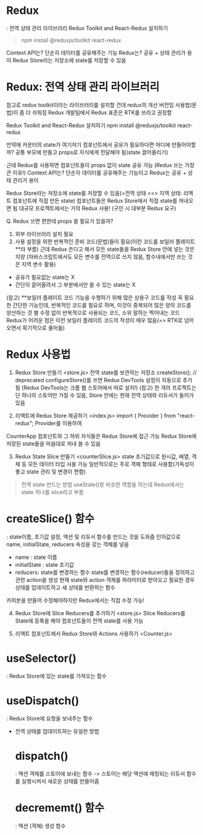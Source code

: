 # Redux
: 전역 상태 관리 라이브러리
  Redux Toolkit and React-Redux 설치하기
> npm install @reduxjs/toolkit react-redux

Context API는? 단순히 데이터를 공유해주는 기능
Redux는? 공유 + 상태 관리가 용이
Redux Store라는 저장소에 state를 저장할 수 있음

# Redux: 전역 상태 관리 라이브러리
참고로 redux toolkit이라는 라이브러리를 설치할 건데 redux의 개선 버전임
사용법(문법)이 좀 더 쉬워짐
Redux 개발팀에서 Redux 표준은 RTK를 쓰라고 권장함

Redux Toolkit and React-Redux 설치하기
npm install @reduxjs/toolkit react-redux

만약에 카운터의 state가 여기저기 컴포넌트에서 공유가 필요하다면 어디에 만들어야할까?
공통 부모에 만들고 props로 자식에게 전달해야 됨(state 끌어올리기)

근데 Redux를 사용하면 컴포넌트들이 props 없이 state 공유 가능 (Redux 쓰는 가장 큰 이유!)
Context API는? 단순히 데이터를 공유해주는 기능이고 Redux는 공유 + 상태 관리가 용이

Redux Store라는 저장소에 state를 저장할 수 있음(=전역 상태 <=> 지역 상태: 리액트 컴포넌트에 직접 만든 state)
컴포넌트들은 Redux Store에서 직접 state를 꺼내오면 됨
대규모 프로젝트에서는 거의 Redux 사용! (구인 시 대부분 Redux 요구)

Q. Redux 쓰면 편한데 props 쓸 필요가 있을까?
1) 외부 라이브러리 설치 필요
2) 사용 설정을 위한 반복적인 준비 코드(문법)들이 필요(이런 코드를 보일러 플레이트**라 부름)
근데 Redux 쓴다고 해서 모든 state들을 Redux Store 안에 넣는 것은 지양
(자바스크립트에서도 모든 변수를 전역으로 쓰지 않음, 함수내에서만 쓰는 것은 지역 변수 활용)
- 공유가 필요없는 state는 X
- 간단히 끌어올려서 그 부분에서만 쓸 수 있는 state는 X

(참고) **보일러 플레이트 코드
기능을 수행하기 위해 많은 상용구 코드를 작성
꼭 필요한 간단한 기능인데, 반복적인 코드를 필요로 하며, 이것이 중복되어 많은 양의 코드를 양산하는 것
별 수정 없이 반복적으로 사용되는 코드, 소위 말하는 찍어내는 코드
Redux가 어려운 점은 이런 보일러 플레이트 코드의 작성이 매우 많음(=> RTK로 넘어오면서 획기적으로 줄어듦)


# Redux 사용법
1. Redux Store 만들기 <store.js>
전역 state를 보관하는 저장소
createStore(); // deprecated
configureStore()를 쓰면 Redux DevTools 설정이 자동으로 추가됨
(Redux DevTools는 크롬 웹 스토어에서 따로 설치!)
(참고) 한 개의 프로젝트는 단 하나의 스토어만 가질 수 있음,
  Store 안에는 현재 전역 상태와 리듀서가 들어가 있음

2. 리액트에 Redux Store 제공하기 <index.js> 
import { Provider } from "react-redux";
Provider를 이용하여 

CounterApp 컴포넌트와 그 하위 자식들은 Redux Store에 접근 가능
Redux Store에 저장된 state들을 마음대로 꺼내 쓸 수 있음

3. Redux State Slice 만들기 <counterSlice.js>
state 초기값으로 원시값, 배열, 객체 등 모든 데이터 타입 사용 가능
일반적으로는 주로 객체 형태로 사용함(가독성이 좋고 state 관리 및 변경이 편함)

> 전역 state 만드는 방법
  useState()랑 비슷한 역할을 하는데 Redux에서는 state 하나를 slice라고 부름
  # createSlice() 함수
  : state이름, 초기값 설정, 액션 및 리듀서 함수를 만드는 것을 도와줌
    인자값으로 name, initialState, reducers 속성을 갖는 객체를 넣음
  - name : state 이름
  - initialState : state 초기값
  - reducers: state를 변경하는 함수
    state를 변경하는 함수(reducer)들을 정의하고 관련 action을 생성
    현재 state와 action 객체를 파라미터로 받아오고 필요한 경우 상태를 업데이트하고 새 상태를 반환하는 함수

  카피본을 만들어 수정해야하지만 Redux에서는 직접 수정 가능!

4. Redux Store에 Slice Reducers를 추가하기 <store.js>
  Slice Reducers를 State에 등록을 해야 컴포넌트들이 전역 state를 사용 가능

5. 리액트 컴포넌트에서 Redux Store와 Actions 사용하기 <Counter.js>
  # useSelector()
  : Redux Store에 있는 state를 가져오는 함수
  # useDispatch()
  : Redux Store에 요청을 보내주는 함수

- 전역 상태를 업데이트하는 유일한 방법
  # dispatch()
  : 액션 객체를 스토어에 보내는 함수
  -> 스토어는 해당 액션에 매칭되는 리듀서 함수를 실행시켜서 새로운 상태를 만들어줌
  #  decrememt() 함수
  : 액션 (객체) 생성 함수